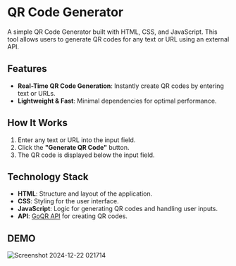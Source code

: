# QR Code Generator

A simple QR Code Generator built with HTML, CSS, and JavaScript. This tool allows users to generate QR codes for any text or URL using an external API.

## Features
- **Real-Time QR Code Generation**: Instantly create QR codes by entering text or URLs.
- **Lightweight & Fast**: Minimal dependencies for optimal performance.

## How It Works
1. Enter any text or URL into the input field.
2. Click the **"Generate QR Code"** button.
3. The QR code is displayed below the input field.

## Technology Stack
- **HTML**: Structure and layout of the application.
- **CSS**: Styling for the user interface.
- **JavaScript**: Logic for generating QR codes and handling user inputs.
- **API**: [GoQR API](https://goqr.me/api/) for creating QR codes.

## DEMO

![Screenshot 2024-12-22 021714](https://github.com/user-attachments/assets/ebb61132-c018-4741-b8b4-c30b39915c5e)
